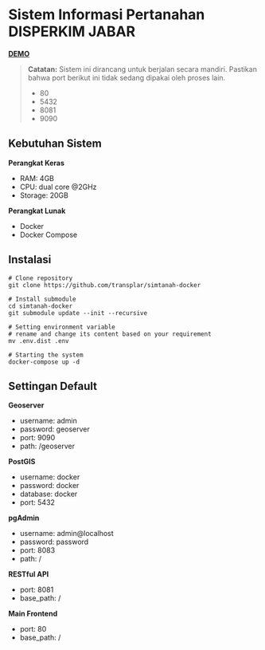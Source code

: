 # Sistem Informasi Pertanahan DISPERKIM JABAR

[**DEMO**](http://simtanah.transplar.com)

> **Catatan:** Sistem ini dirancang untuk berjalan secara mandiri. Pastikan bahwa port berikut ini tidak sedang dipakai oleh proses lain.
> - 80
> - 5432
> - 8081
> - 9090

## Kebutuhan Sistem

**Perangkat Keras**
- RAM: 4GB
- CPU: dual core @2GHz
- Storage: 20GB

**Perangkat Lunak**
- Docker
- Docker Compose

## Instalasi
```shell
# Clone repository
git clone https://github.com/transplar/simtanah-docker

# Install submodule
cd simtanah-docker
git submodule update --init --recursive

# Setting environment variable
# rename and change its content based on your requirement
mv .env.dist .env

# Starting the system
docker-compose up -d
```

## Settingan Default

**Geoserver**
- username: admin
- password: geoserver
- port: 9090
- path: /geoserver

**PostGIS**
- username: docker
- password: docker
- database: docker
- port: 5432

**pgAdmin**
- username: admin@localhost
- password: password
- port: 8083
- path: /

**RESTful API**
- port: 8081
- base_path: /

**Main Frontend**
- port: 80
- base_path: /
